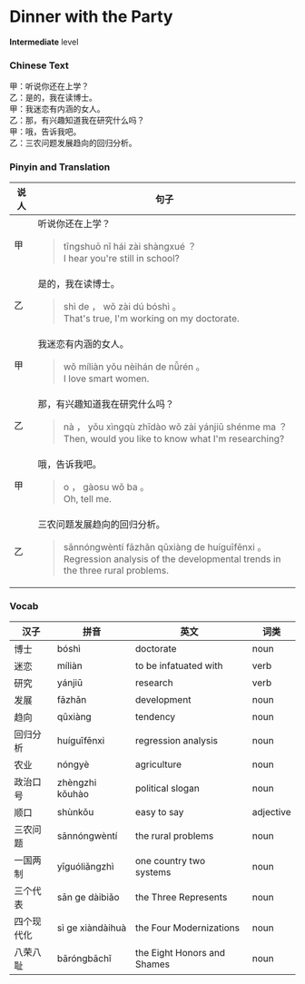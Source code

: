 # Dinner with the Party
**Intermediate** level
### Chinese Text
甲：听说你还在上学？<br />乙：是的，我在读博士。<br />甲：我迷恋有内涵的女人。<br />乙：那，有兴趣知道我在研究什么吗？<br />甲：哦，告诉我吧。<br />乙：三农问题发展趋向的回归分析。

### Pinyin and Translation
|说人|句子|
|----|----|
|甲|听说你还在上学？<blockquote>tīngshuō nǐ hái zài shàngxué ？<br />I hear you're still in school?</blockquote>|
|乙|是的，我在读博士。<blockquote>shì de ， wǒ zài dú bóshì 。<br />That's true, I'm working on my doctorate.</blockquote>|
|甲|我迷恋有内涵的女人。<blockquote>wǒ míliàn yǒu nèihán de nǚrén 。<br />I love smart women.</blockquote>|
|乙|那，有兴趣知道我在研究什么吗？<blockquote>nà ， yǒu xìngqù zhīdào wǒ zài yánjiū shénme ma ？<br />Then, would you like to know what I'm researching?</blockquote>|
|甲|哦，告诉我吧。<blockquote>o ， gàosu wǒ ba 。<br />Oh, tell me.</blockquote>|
|乙|三农问题发展趋向的回归分析。<blockquote>sānnóngwèntí fāzhǎn qūxiàng de huíguīfēnxi 。<br />Regression analysis of the developmental trends in the three rural problems.</blockquote>|
### Vocab
|汉子|拼音|英文|词类|
|----|----|----|----|
|博士|bóshì|doctorate|noun|
|迷恋|míliàn|to be infatuated with|verb|
|研究|yánjiū|research|verb|
|发展|fāzhǎn|development|noun|
|趋向|qūxiàng|tendency|noun|
|回归分析|huíguīfēnxi|regression analysis|noun|
|农业|nóngyè|agriculture|noun|
|政治口号|zhèngzhi kǒuhào|political slogan|noun|
|顺口|shùnkǒu|easy to say|adjective|
|三农问题|sānnóngwèntí|the rural problems|noun|
|一国两制|yīguóliǎngzhì|one country two systems|noun|
|三个代表|sān ge dàibiǎo|the Three Represents|noun|
|四个现代化|sì ge xiàndàihuà|the Four Modernizations|noun|
|八荣八耻|bāróngbāchǐ|the Eight Honors and Shames|noun|
